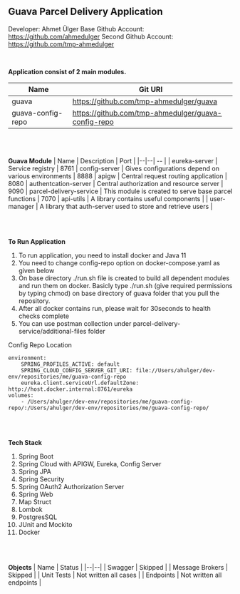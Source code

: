 ## Guava Parcel Delivery Application

Developer: Ahmet Ülger
Base Github Account: https://github.com/ahmedulger
Second Github Account: https://github.com/tmp-ahmedulger

<br>

**Application consist of 2 main modules.**

| Name | Git URI | 
|--|--|
| guava | https://github.com/tmp-ahmedulger/guava |
| guava-config-repo | https://github.com/tmp-ahmedulger/guava-config-repo |

<br>
<br>

**Guava Module**
| Name | Description | Port |
|--|--| -- |
| eureka-server | Service registry | 8761
| config-server | Gives configurations depend on various environments | 8888
| apigw | Central request routing application | 8080
| authentcation-server | Central authorization and resource server | 9090
| parcel-delivery-service | This module is created to serve base parcel functions  | 7070
| api-utils | A library contains useful components |
| user-manager | A library that auth-server used to store and retrieve users |



<br>
<br>



**To Run Application**

 1. To run application, you need to install docker and Java 11
 2. You need to change config-repo option on docker-compose.yaml as given below
 3. On base directory ./run.sh file is created to build all dependent modules and run them on docker. Basicly type ./run.sh (give required permissions by typing chmod) on base directory of guava folder that you pull the repository.
 4. After all docker contains run, please wait for 30seconds to health checks complete
 5. You can use postman collection under parcel-delivery-service/additional-files folder


Config Repo Location
    
    environment:
	    SPRING_PROFILES_ACTIVE: default
	    SPRING_CLOUD_CONFIG_SERVER_GIT_URI: file://Users/ahulger/dev-env/repositories/me/guava-config-repo
		eureka.client.serviceUrl.defaultZone: http://host.docker.internal:8761/eureka
	volumes:
		- /Users/ahulger/dev-env/repositories/me/guava-config-repo/:/Users/ahulger/dev-env/repositories/me/guava-config-repo/


<br>
<br>

**Tech Stack**

 1. Spring Boot 
 2. Spring Cloud with APIGW, Eureka, Config Server
 3. Spring JPA
 4. Spring Security
 5. Spring OAuth2 Authorization Server
 6. Spring Web
 7. Map Struct
 8. Lombok
 9. PostgresSQL
 10. JUnit and Mockito
 11. Docker


<br>
<br>


**Objects**
| Name | Status |
|--|--|
| Swagger | Skipped |
| Message Brokers | Skipped |
| Unit Tests | Not written all cases |
| Endpoints | Not written all endpoints |

